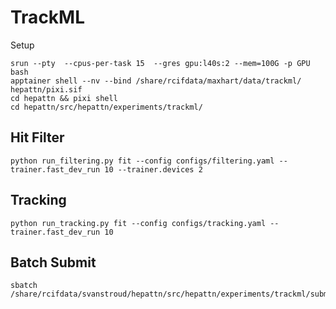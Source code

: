 # TrackML

Setup

```shell
srun --pty  --cpus-per-task 15  --gres gpu:l40s:2 --mem=100G -p GPU bash
apptainer shell --nv --bind /share/rcifdata/maxhart/data/trackml/ hepattn/pixi.sif
cd hepattn && pixi shell
cd hepattn/src/hepattn/experiments/trackml/
```

## Hit Filter

```shell
python run_filtering.py fit --config configs/filtering.yaml --trainer.fast_dev_run 10 --trainer.devices 2
```

## Tracking

```shell
python run_tracking.py fit --config configs/tracking.yaml --trainer.fast_dev_run 10
```


## Batch Submit

```shell
sbatch /share/rcifdata/svanstroud/hepattn/src/hepattn/experiments/trackml/submit_training_hypatia.sh
```
